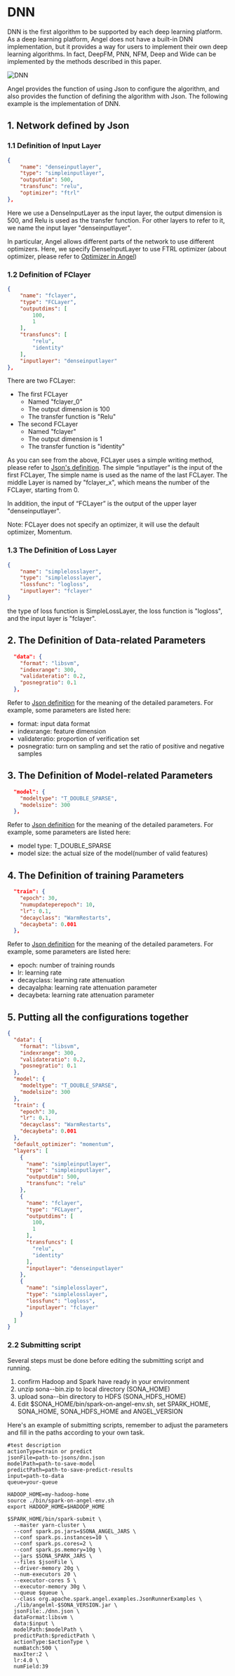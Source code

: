 # DNN

DNN is the first algorithm to be supported by each deep learning platform. As a deep learning platform, Angel does not have a built-in DNN implementation, but it provides a way for users to implement their own deep learning algorithms. In fact, DeepFM, PNN, NFM, Deep and Wide can be implemented by the methods described in this paper.

![DNN](../imgs/DNN.PNG)

Angel provides the function of using Json to configure the algorithm, and also provides the function of defining the algorithm with Json. The following example is the implementation of DNN.
## 1. Network defined by Json

### 1.1 Definition of Input Layer

```json
{
    "name": "denseinputlayer",
    "type": "simpleinputlayer",
    "outputdim": 500,
    "transfunc": "relu",
    "optimizer": "ftrl"
},
```
Here we use a DenseInputLayer as the input layer, the output dimension is 500, and Relu is used as the transfer function. For other layers to refer to it, we name the input layer "denseinputlayer".

In particular, Angel allows different parts of the network to use different optimizers. Here, we specify DenseInputLayer to use FTRL optimizer (about optimizer, please refer to [Optimizer in Angel](../basic/optimizer_on_angel.md)) 

### 1.2 Definition of FClayer
```json
{
    "name": "fclayer",
    "type": "FCLayer",
    "outputdims": [
        100,
        1
    ],
    "transfuncs": [
        "relu",
        "identity"
    ],
    "inputlayer": "denseinputlayer"
},
```

There are two FCLayer:
- The first FCLayer
    - Named "fclayer_0"
    - The output dimension is 100
    - The transfer function is "Relu"
- The second FCLayer
    - Named "fclayer"
    - The output dimension is 1
    - The transfer function is "identity"

As you can see from the above, FCLayer uses a simple writing method, please refer to [Json's definition](../basic/json_conf_en.md). The simple “inputlayer” is the input of the first FCLayer, The simple name is used as the name of the last FCLayer. The middle Layer is named by "fclayer_x", which means the number of the FCLayer, starting from 0.

In addition, the input of “FCLayer” is the output of the upper layer "denseinputlayer".

Note: FCLayer does not specify an optimizer, it will use the default optimizer, Momentum.

### 1.3 The Definition of Loss Layer    

```json
{
    "name": "simplelosslayer",
    "type": "simplelosslayer",
    "lossfunc": "logloss",
    "inputlayer": "fclayer"
}
```

the type of loss function is SimpleLossLayer, the loss function is "logloss", and the input layer is "fclayer".

## 2. The Definition of Data-related Parameters
```json
  "data": {
    "format": "libsvm",
    "indexrange": 300,
    "validateratio": 0.2,
    "posnegratio": 0.1
  },
```

Refer to [Json definition](../basic/json_conf_en.md) for the meaning of the detailed parameters. For example, some parameters are listed here:

- format: input data format
- indexrange: feature dimension
- validateratio: proportion of verification set
- posnegratio: turn on sampling and set the ratio of positive and negative samples

## 3. The Definition of Model-related Parameters
```json
  "model": {
    "modeltype": "T_DOUBLE_SPARSE",
    "modelsize": 300
  },
```
Refer to [Json definition](../basic/json_conf_en.md) for the meaning of the detailed parameters. For example, some parameters are listed here:

- model type: T_DOUBLE_SPARSE
- model size: the actual size of the model(number of valid features)

## 4. The Definition of training Parameters
```json
  "train": {
    "epoch": 30,
    "numupdateperepoch": 10,
    "lr": 0.1,
    "decayclass": "WarmRestarts",
    "decaybeta": 0.001
  },
```

Refer to [Json definition](../basic/json_conf_en.md) for the meaning of the detailed parameters. For example, some parameters are listed here:
- epoch: number of training rounds
- lr: learning rate
- decayclass: learning rate attenuation      
- decayalpha: learning rate attenuation parameter
- decaybeta: learning rate attenuation parameter


## 5. Putting all the configurations together
```json
{
  "data": {
    "format": "libsvm",
    "indexrange": 300,
    "validateratio": 0.2,
    "posnegratio": 0.1
  },
  "model": {
    "modeltype": "T_DOUBLE_SPARSE",
    "modelsize": 300
  },
  "train": {
    "epoch": 30,
    "lr": 0.1,
    "decayclass": "WarmRestarts",
    "decaybeta": 0.001
  },
  "default_optimizer": "momentum",
  "layers": [
    {
      "name": "simpleinputlayer",
      "type": "simpleinputlayer",
      "outputdim": 500,
      "transfunc": "relu"
    },
    {
      "name": "fclayer",
      "type": "FCLayer",
      "outputdims": [
        100,
        1
      ],
      "transfuncs": [
        "relu",
        "identity"
      ],
      "inputlayer": "denseinputlayer"
    },
    {
      "name": "simplelosslayer",
      "type": "simplelosslayer",
      "lossfunc": "logloss",
      "inputlayer": "fclayer"
    }
  ]
}

```


### 2.2 Submitting script

Several steps must be done before editing the submitting script and running.

1. confirm Hadoop and Spark have ready in your environment
2. unzip sona-<version>-bin.zip to local directory (SONA_HOME)
3. upload sona-<version>-bin directory to HDFS (SONA_HDFS_HOME)
4. Edit $SONA_HOME/bin/spark-on-angel-env.sh, set SPARK_HOME, SONA_HOME, SONA_HDFS_HOME and ANGEL_VERSION

Here's an example of submitting scripts, remember to adjust the parameters and fill in the paths according to your own task.

```
#test description
actionType=train or predict
jsonFile=path-to-jsons/dnn.json
modelPath=path-to-save-model
predictPath=path-to-save-predict-results
input=path-to-data
queue=your-queue

HADOOP_HOME=my-hadoop-home
source ./bin/spark-on-angel-env.sh
export HADOOP_HOME=$HADOOP_HOME

$SPARK_HOME/bin/spark-submit \
  --master yarn-cluster \
  --conf spark.ps.jars=$SONA_ANGEL_JARS \
  --conf spark.ps.instances=10 \
  --conf spark.ps.cores=2 \
  --conf spark.ps.memory=10g \
  --jars $SONA_SPARK_JARS \
  --files $jsonFile \
  --driver-memory 20g \
  --num-executors 20 \
  --executor-cores 5 \
  --executor-memory 30g \
  --queue $queue \
  --class org.apache.spark.angel.examples.JsonRunnerExamples \
  ./lib/angelml-$SONA_VERSION.jar \
  jsonFile:./dnn.json \
  dataFormat:libsvm \
  data:$input \
  modelPath:$modelPath \
  predictPath:$predictPath \
  actionType:$actionType \
  numBatch:500 \
  maxIter:2 \
  lr:4.0 \
  numField:39
```